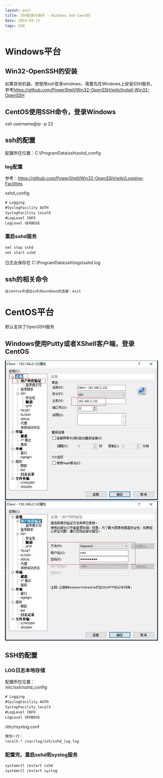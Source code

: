 ```yaml
---
layout: post
title: SSH登录与操作 - Windows and CentOS
date: 2019-03-12
tags: SSH  
---
```


# Windows平台

## Win32-OpenSSH的安装

如果其他机器，想使用ssh登录windows，需要先在Windows上安装SSH服务，参考<https://github.com/PowerShell/Win32-OpenSSH/wiki/Install-Win32-OpenSSH>

## CentOS使用SSH命令，登录Windows

ssh username@ip -p 22

## ssh的配置

配置所在位置：C:\ProgramData\ssh\sshd_config

### log配置

参考：<https://github.com/PowerShell/Win32-OpenSSH/wiki/Logging-Facilities>

sshd_config

```txt
# Logging
#SyslogFacility AUTH
SyslogFacility local0
#LogLevel INFO
LogLevel VERBOSE
```

### 重启sshd服务

```txt
net stop sshd
net start sshd
```

日志会保存在 C:\ProgramData\ssh\logs\sshd.log

## ssh的相关命令

```txt
在centos中退出ssh对windows的连接：exit
```

# CentOS平台

默认支持了OpenSSH服务

## Windows使用Putty或者XShell客户端，登录CentOS

![jpg](/images/post/ssh/1.jpg)
![jpg](/images/post/ssh/2.jpg)

## SSH的配置

### LOG日志本地存储

配置所在位置：  
/etc/ssh/sshd_config

```txt
# Logging
#SyslogFacility AUTH
SyslogFacility local5
#LogLevel INFO
LogLevel VERBOSE
```

/etc/rsyslog.conf

```txt
增加一行：
local5.* /var/log/ssh/sshd_log.log
```

### 配置完，重启sshd和syslog服务

```txt
systemctl restart sshd
systemctl restart syslog
```